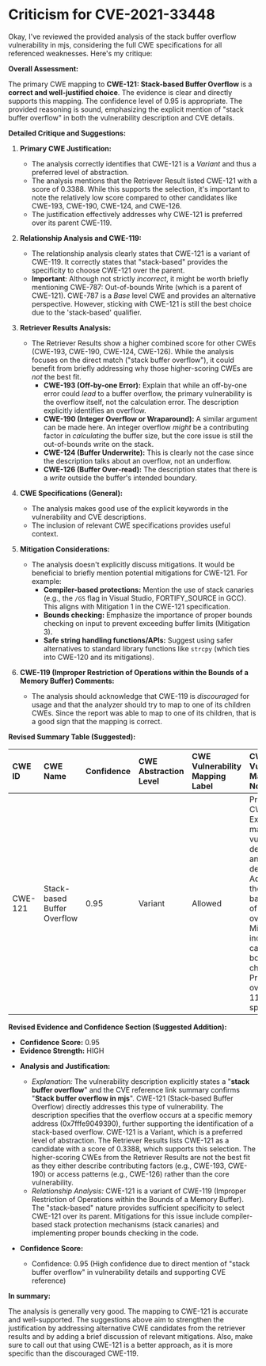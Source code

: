 # Criticism for CVE-2021-33448

Okay, I've reviewed the provided analysis of the stack buffer overflow vulnerability in mjs, considering the full CWE specifications for all referenced weaknesses. Here's my critique:

**Overall Assessment:**

The primary CWE mapping to **CWE-121: Stack-based Buffer Overflow** is a **correct and well-justified choice**. The evidence is clear and directly supports this mapping. The confidence level of 0.95 is appropriate. The provided reasoning is sound, emphasizing the explicit mention of "stack buffer overflow" in both the vulnerability description and CVE details.

**Detailed Critique and Suggestions:**

1.  **Primary CWE Justification:**

    *   The analysis correctly identifies that CWE-121 is a *Variant* and thus a preferred level of abstraction.
    *   The analysis mentions that the Retriever Result listed CWE-121 with a score of 0.3388. While this supports the selection, it's important to note the relatively low score compared to other candidates like CWE-193, CWE-190, CWE-124, and CWE-126.
    *   The justification effectively addresses why CWE-121 is preferred over its parent CWE-119.

2.  **Relationship Analysis and CWE-119:**

    *   The relationship analysis clearly states that CWE-121 is a variant of CWE-119. It correctly states that "stack-based" provides the specificity to choose CWE-121 over the parent.
    *   **Important**: Although not strictly *incorrect*, it might be worth briefly mentioning CWE-787: Out-of-bounds Write (which is a parent of CWE-121). CWE-787 is a *Base* level CWE and provides an alternative perspective. However, sticking with CWE-121 is still the best choice due to the 'stack-based' qualifier.

3.  **Retriever Results Analysis:**

    *   The Retriever Results show a higher combined score for other CWEs (CWE-193, CWE-190, CWE-124, CWE-126). While the analysis focuses on the direct match ("stack buffer overflow"), it could benefit from briefly addressing why those higher-scoring CWEs are *not* the best fit.
        *   **CWE-193 (Off-by-one Error):**  Explain that while an off-by-one error could *lead* to a buffer overflow, the primary vulnerability is the overflow itself, not the calculation error. The description explicitly identifies an overflow.
        *   **CWE-190 (Integer Overflow or Wraparound):** A similar argument can be made here. An integer overflow *might* be a contributing factor in *calculating* the buffer size, but the core issue is still the out-of-bounds write on the stack.
        *   **CWE-124 (Buffer Underwrite):** This is clearly not the case since the description talks about an overflow, not an underflow.
        *   **CWE-126 (Buffer Over-read):** The description states that there is a *write* outside the buffer's intended boundary.

4.  **CWE Specifications (General):**

    *   The analysis makes good use of the explicit keywords in the vulnerability and CVE descriptions.
    *   The inclusion of relevant CWE specifications provides useful context.

5.  **Mitigation Considerations:**

    *   The analysis doesn't explicitly discuss mitigations. It would be beneficial to briefly mention potential mitigations for CWE-121. For example:
        *   **Compiler-based protections:**  Mention the use of stack canaries (e.g., the `/GS` flag in Visual Studio, FORTIFY\_SOURCE in GCC).  This aligns with Mitigation 1 in the CWE-121 specification.
        *   **Bounds checking:** Emphasize the importance of proper bounds checking on input to prevent exceeding buffer limits (Mitigation 3).
        *   **Safe string handling functions/APIs:** Suggest using safer alternatives to standard library functions like `strcpy` (which ties into CWE-120 and its mitigations).

6.  **CWE-119 (Improper Restriction of Operations within the Bounds of a Memory Buffer) Comments:**

    *   The analysis should acknowledge that CWE-119 is *discouraged* for usage and that the analyzer should try to map to one of its children CWEs. Since the report was able to map to one of its children, that is a good sign that the mapping is correct.

**Revised Summary Table (Suggested):**

| CWE ID  | CWE Name                     | Confidence | CWE Abstraction Level | CWE Vulnerability Mapping Label | CWE-Vulnerability Mapping Notes                                                                                                                                                                                                       |
| :------ | :--------------------------- | :--------- | :---------------------- | :------------------------------ | :------------------------------------------------------------------------------------------------------------------------------------------------------------------------------------------------------------------------------------ |
| CWE-121 | Stack-based Buffer Overflow | 0.95       | Variant               | Allowed                       | Primary CWE. Explicitly matches the vulnerability description and CVE details. Addresses the stack-based nature of the overflow. Mitigations include stack canaries and bounds checking.  Preferred over CWE-119 due to specificity. |

**Revised Evidence and Confidence Section (Suggested Addition):**

*   **Confidence Score:** 0.95
*   **Evidence Strength:** HIGH

- **Analysis and Justification:**
  - *Explanation:* The vulnerability description explicitly states a "**stack buffer overflow**" and the CVE reference link summary confirms "**Stack buffer overflow in mjs**". CWE-121 (Stack-based Buffer Overflow) directly addresses this type of vulnerability. The description specifies that the overflow occurs at a specific memory address (0x7fffe9049390), further supporting the identification of a stack-based overflow. CWE-121 is a Variant, which is a preferred level of abstraction. The Retriever Results lists CWE-121 as a candidate with a score of 0.3388, which supports this selection. The higher-scoring CWEs from the Retriever Results are not the best fit as they either describe contributing factors (e.g., CWE-193, CWE-190) or access patterns (e.g., CWE-126) rather than the core vulnerability.
  - *Relationship Analysis:* CWE-121 is a variant of CWE-119 (Improper Restriction of Operations within the Bounds of a Memory Buffer). The "stack-based" nature provides sufficient specificity to select CWE-121 over its parent. Mitigations for this issue include compiler-based stack protection mechanisms (stack canaries) and implementing proper bounds checking in the code.

- **Confidence Score:**
  - Confidence: 0.95 (High confidence due to direct mention of "stack buffer overflow" in vulnerability details and supporting CVE reference)

**In summary:**

The analysis is generally very good. The mapping to CWE-121 is accurate and well-supported. The suggestions above aim to strengthen the justification by addressing alternative CWE candidates from the retriever results and by adding a brief discussion of relevant mitigations. Also, make sure to call out that using CWE-121 is a better approach, as it is more specific than the discouraged CWE-119.